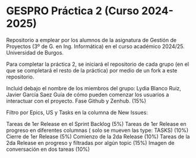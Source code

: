 # GESPRO Práctica 2 (Curso 2024-2025)
Repositorio a emplear por los alumnos de la asignatura de Gestión de Proyectos (3º de G. en Ing. Informática) en el curso académico 2024/25. Universidad de Burgos.

Para completar la práctica 2, se iniciará el repositorio de cada grupo (en el que se completará el resto de la práctica) por medio de un fork a este repositorio.

Incluid debajo el nombre de los miembros del grupo: Lydia Blanco Ruiz, Javier García Saez
Guía de cómo pueden comenzar los usuarios a interactuar con el proyecto. Fase Github y Zenhub. (15%)
 
Filtro por Epics, US y Tasks en la columna de New Issues:

Tareas de 1er Release en el Sprint Backlog (5%)
Tareas de 1er Release en progreso en diferentes columnas ( solo se mueven las type: TASKS) (10%)
Cierre de 1er Release (5%)
Comienzo de la 2da Release (10%)
Tareas de la 2da Release en progreso y filtradas por algún topic (15%)
Imagen de conversación en dos tareas (10%)
